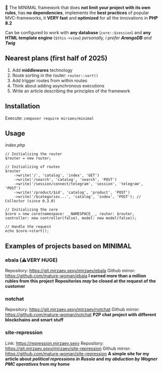 🤟 The MINIMAL framework that does **not limit your project with its own rules**, has **no dependencies**, implements the **best practices** of popular MVC-frameworks, it **VERY fast** and **optimized** for all the innovations in **PHP 8.2**

Can be configured to work with **any database** (`core::$session`) and **any HTML template engine** (`$this->view`) 
*personally, i prefer **ArangoDB** and **Twig***

## Nearest plans (first half of 2025)
1. Add **middlewares** technology
2. Route sorting in the router: `router::sort()`
3. Add trigger routes from within routes
4. Think about adding asynchronous executions
5. Write an article describing the principles of the framework

## Installation 
Execute: `composer require mirzaev/minimal`

## Usage
*index.php*
```
// Initializing the router
$router = new router;

// Initializing of routes
$router
    ->write('/', 'catalog', 'index', 'GET')
	->write('/search', 'catalog', 'search', 'POST')
	->write('/session/connect/telegram', 'session', 'telegram', 'POST')
	->write('/product/$id', 'catalog', 'product', 'POST')
	->write('/$categories...', 'catalog', 'index', 'POST'); // Collector (since 0.3.0)

// Initializing the core
$core = new core(namespace: __NAMESPACE__, router: $router, controller: new controller(false), model: new model(false));

// Handle the request
echo $core->start();
```

## Examples of projects based on MINIMAL

### ebala (⚠️VERY HUGE)
Repository: https://git.mirzaev.sexy/mirzaev/ebala
Github mirror: https://github.com/mature-woman/ebala
**I earned more than a million rubles from this project**
**Repositories *may* be closed at the request of the customer**

### notchat
Repository: https://git.mirzaev.sexy/mirzaev/notchat
Github mirror: https://github.com/mature-woman/notchat
**P2P chat project with different blockchains and smart stuff**

### site-repression
Link: https://repression.mirzaev.sexy
Repository: https://git.mirzaev.sexy/mirzaev/site-repression
Github mirror: https://github.com/mature-woman/site-repression
**A simple site for my article about *political repressions in Russia* and my *abduction by Wagner PMC operatives* from my home**
